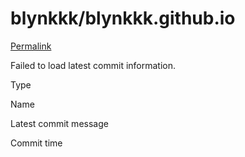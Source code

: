 # blynkkk/blynkkk.github.io

 [Permalink](https://github.com/blynkkk/blynkkk.github.io/tree/b1f1a439851d4000d4d85ddab2f72db8d227d6cc/themes)

 Failed to load latest commit information.

Type

Name

Latest commit message

Commit time

